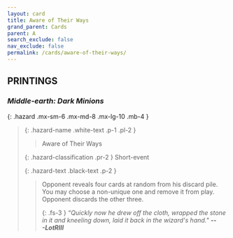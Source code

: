 ```yaml
---
layout: card
title: Aware of Their Ways
grand_parent: Cards
parent: A
search_exclude: false
nav_exclude: false
permalink: /cards/aware-of-their-ways/
---
```


## PRINTINGS


### _Middle-earth: Dark Minions_

{: .hazard .mx-sm-6 .mx-md-8 .mx-lg-10 .mb-4 }
> {: .hazard-name .white-text .p-1 .pl-2 }
> > <div class="hazard-mp"></div>
> > <div class="card-name">Aware of Their Ways</div>
>
> {: .hazard-classification .pr-2 }
> Short-event
>
> {: .hazard-text .black-text .p-2 }
> > Opponent reveals four cards at random from his discard pile. You may choose a non-unique one and remove it from play. Opponent discards the other three. 
> > 
> > {: .fs-3 } 
> > _“Quickly now he drew off the cloth, wrapped the stone in it and kneeling down, laid it back in the wizard's hand."_ ***---&#65279;LotRIII*** 
>
